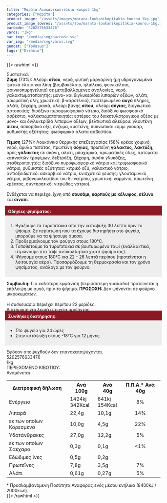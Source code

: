 ```yaml
---
title: "Μαράτα Λουκανικοπιτάκια κουρού 1kg"
categories: ["Μαράτα"]
product_image: "/assets/images/marata-loukanikopitakia-kourou-1kg.jpg"
product_image_lowres: "/assets/low/marata-loukanikopitakia-kourou-1kg.jpg"
barcode: "5202576633476"
varos: "1kg"
bar_img: "/media/svg/barcode.svg"
var_img: "/media/svg/varos.svg"
gencat: ["Τρόφιμα"]
tags: ["Πιτάκια"]
---
```

{{< rawhtml >}}

<div class="sload309"><div class="product"><div id="sistatika">Συστατικά:</div><div class="alltext"><b>Ζύμη</b> (73%): Αλεύρι <b>σίτου</b>, νερό, φυτική μαργαρίνη {μη υδρογονωμένα φυτικά έλαια και λίπη (βαμβακέλαιο, ηλιέλαιο, φοινικέλαιο, φοινικοπυρηνέλαιο) σε μεταβαλλόμενες αναλογίες, νερό, γαλακτωματοποιητής: μονο- και διγλυκερίδια λιπαρών οξέων, αλάτι, αρωματική ύλη, χρωστική: β-καροτένιο}, παστεριωμένο <b>αυγό</b> πλήρες, αλάτι, ζάχαρη, μαγιά, αλεύρι βύνης <b>σίτου</b>, αλεύρι <b>σόγιας</b>, διογκωτικά αρτοποιίας: δισόξινο πυροφωσφορικό νάτριο, δισόξινο φωσφορικό ασβέστιο, γαλακτωματοποιητές: εστέρες του διακετυλοτρυγικού οξέος με μονο- και διγλυκερίδια λιπαρών οξέων, βελτιωτικά αλεύρου: γλουτένη <b>σίτου</b>, ασκορβικό οξύ, ένζυμα, κυστεΐνη, πυκνωτικό: κόμμι γκουάρ, ρυθμιστής οξύτητας: φωσφορικά άλατα ασβεστίου.<br><br><b>Γέμιση</b> (27%): Λουκάνικο θερμικής επεξεργασίας (58% κρέας χοιρινό, νερό, άμυλο πατάτας, πρωτεΐνη <b>σόγιας</b>, πρωτεΐνη <b>γάλακτος</b>, <b>λακτόζη</b>, ορός <b>γάλακτος</b> σε σκόνη, αλάτι, μπαχαρικά, αρωματικές ύλες, αρτύματα καπνιστών τροφίμων, δεξτρόζη, ζάχαρη, σιρόπι γλυκόζης, σταθεροποιητές: δισόξινο πυροφωσφορικό νάτριο και τριφωσφορικό νάτριο, ρυθμιστές οξύτητας: κιτρικό οξύ, γαλακτικό νάτριο, αντιοξειδωτικό: ασκορβικό νάτριο, ενισχυτικά γεύσης: γλουταμινικό νάτριο, ριβονουκλεοτίδια του δι-νατρίου, χρωστική: καρμίνιο, πρωτεΐνη κρέατος, συντηρητικό: νιτρώδες νάτριο).<br><br>Ενδέχεται να περιέχει ίχνη από <b>σουσάμι, καρπούς με κέλυφος, σέλινο</b> και <b>σινάπι</b>.<br><br><div style="background:#8c1825;color:#fff;margin:-5px;padding:10px"><b>Οδηγίες ψησίματος:</b></div><div style="background:#eee;margin:-5px;padding:10px"><ol style="text-align:left"><li>Βγάζουμε τα τυροπιτάκια από την κατάψυξη 30 λεπτά πριν το ψήσιμο. Σε περίπτωση που τα έχουμε διατηρήσει στο ψυγείο, μπορούμε να τα ψήσουμε άμεσα.</li><li>Προθερμαίνουμε τον φούρνο στους 180°C.</li><li>Τοποθετούμε τα τυροπιτάκια σε βουτυρωμένο ταψί (εναλλακτικά, στρώνουμε στο ταψί αντικολλητικό χαρτί ψησίματος).</li><li>Ψήνουμε στους 180°C για 22 – 26 λεπτά περίπου (προτείνεται η λειτουργία αέρα). Προσαρμόζουμε τη θερμοκρασία και τον χρόνο ψησίματος, ανάλογα με τον φούρνο.</li></ol></div><br><b>Συμβουλή:</b> Για καλύτερη εμφάνιση (περισσότερη γυαλάδα) προτείνεται η επάλειψη με αυγό, πριν το ψήσιμο. <b>ΠΡΟΣΟΧΗ:</b> Δεν ψήνονται σε φούρνο μικροκυμάτων.<br><br>Η συσκευασία περιέχει περίπου 22 μερίδες.<br></div><div id="loipa">Διατήρηση και λοιπά στοιχεία προϊόντος</div><div class="alltext"><div style="background:#8c1825;color:#fff;margin:-5px;padding:10px"><b>Συνθήκες διατήρησης:</b></div><div style="background:#eee;margin:-5px;padding:10px"><ul style="text-align:left"><li>Στο ψυγείο για 24 ώρες</li><li>Στην κατάψυξη στους -18°C για 12 μήνες</li></ul></div><br>Εφόσον αποψυχθούν δεν επανακαταψύχονται.</div><div id="barcode"><div id="barimage1"></div><span id="bartext">5202576633476</span></div><div id="varos"><div id="varosimage1"></div><span id="varostext">1kg</span></div><div id="kivotio">ΠΕΡΙΕΧΟΜΕΝΟ ΚΙΒΩΤΙΟΥ:<br>Αναμένεται</div><div class="tabout"><table id="diatable"><tbody><tr><th>Διατροφική δήλωση</th><th>Ανά 100g</th><th>Ανά 40g</th><th>Π.Π.Α.* Ανά 40g</th></tr><tr><td class="texr2">Ενέργεια</td><td class="texr">1424kj<br>342Kcal</td><td class="texr">641kj<br>154Kcal</td><td class="texr" style="text-align:center">8%</td></tr><tr><td class="texr2">Λιπαρά</td><td class="texr">22,4g</td><td class="texr">10,1g</td><td class="texr" style="text-align:center">14%</td></tr><tr><td class="gray">εκ των οποίων Κορεσµένα</td><td class="gray2">10,0g</td><td class="gray2">4,5g</td><td class="gray2" style="text-align:center">22%</td></tr><tr><td class="texr2">Yδατάνθρακες</td><td class="texr">27,0g</td><td class="texr">12,2g</td><td class="texr" style="text-align:center">5%</td></tr><tr><td class="gray">εκ των οποίων Σάκχαρα</td><td class="gray2">0,3g</td><td class="gray2">0,1g</td><td class="gray2" style="text-align:center">&lt;1%</td></tr><tr><td class="texr2">Eδώδιμες ίνες</td><td class="texr">0,5g</td><td class="texr">0,2g</td><td class="texr" style="text-align:center"></td></tr><tr><td class="texr2">Πρωτεΐνες</td><td class="texr">7,8g</td><td class="texr">3,5g</td><td class="texr" style="text-align:center">7%</td></tr><tr><td class="texr2">Αλάτι</td><td class="texr">0,61g</td><td class="texr">0,27g</td><td class="texr" style="text-align:center">5%</td></tr></tbody></table></div><div class="alltext">* Προσλαμβανόμενη Ποσότητα Αναφοράς ενός μέσου ενήλικα (8400kJ / 2000kcal).</div><div class="pimg"></div></div></div>
{{< /rawhtml >}}


